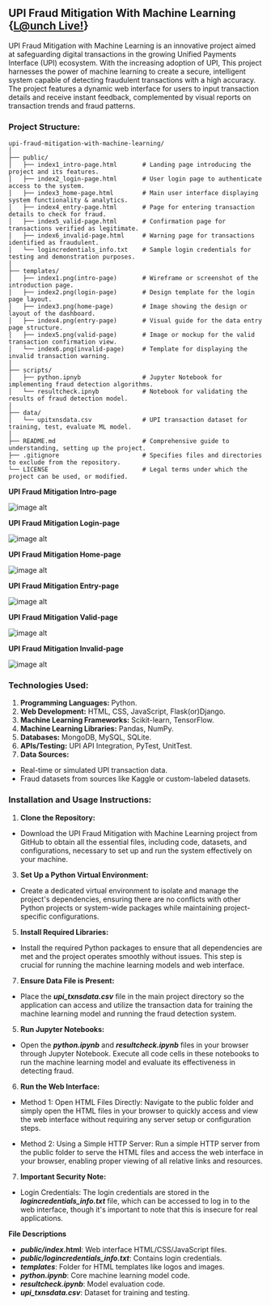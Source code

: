## UPI Fraud Mitigation With Machine Learning {[L@unch Live!](https://upi-fraud-mitigation-with-ml.netlify.app/)}

UPI Fraud Mitigation with Machine Learning is an innovative project aimed at safeguarding digital transactions in the growing Unified Payments Interface (UPI) ecosystem. With the increasing adoption of UPI, This project harnesses the power of machine learning to create a secure, intelligent system capable of detecting fraudulent transactions with a high accuracy. The project features a dynamic web interface for users to input transaction details and receive instant feedback, complemented by visual reports on transaction trends and fraud patterns.

### Project Structure:

```
upi-fraud-mitigation-with-machine-learning/
│
├── public/
│   ├── index1_intro-page.html       # Landing page introducing the project and its features.
│   ├── index2_login-page.html       # User login page to authenticate access to the system.
│   ├── index3_home-page.html        # Main user interface displaying system functionality & analytics.
│   ├── index4_entry-page.html       # Page for entering transaction details to check for fraud.
│   ├── index5_valid-page.html       # Confirmation page for transactions verified as legitimate.
│   ├── index6_invalid-page.html     # Warning page for transactions identified as fraudulent.
│   └── logincredentials_info.txt    # Sample login credentials for testing and demonstration purposes.
│
├── templates/
│   ├── index1.png(intro-page)       # Wireframe or screenshot of the introduction page.
│   ├── index2.png(login-page)       # Design template for the login page layout.
│   ├── index3.png(home-page)        # Image showing the design or layout of the dashboard.
│   ├── index4.png(entry-page)       # Visual guide for the data entry page structure.
│   ├── index5.png(valid-page)       # Image or mockup for the valid transaction confirmation view.
│   └── index6.png(invalid-page)     # Template for displaying the invalid transaction warning.
│
├── scripts/
│   ├── python.ipnyb                 # Jupyter Notebook for implementing fraud detection algorithms.
│   └── resultcheck.ipnyb            # Notebook for validating the results of fraud detection model.
│
├── data/
│   └── upitxnsdata.csv              # UPI transaction dataset for training, test, evaluate ML model.
│
├── README.md                        # Comprehensive guide to understanding, setting up the project.
├── .gitignore                       # Specifies files and directories to exclude from the repository.
└── LICENSE                          # Legal terms under which the project can be used, or modified.               
```

**UPI Fraud Mitigation Intro-page**

![image alt](https://github.com/reeshapkmr/Upi-fraud-mitigation-with-machine-learning/blob/bd635dc3a9bc7a37679bddc3943bae1ba6ed1a54/templates/UPI%20Fraud%20Mitigation%20Intro.png)

**UPI Fraud Mitigation Login-page**

![image alt](https://github.com/reeshapkmr/Upi-fraud-mitigation-with-machine-learning/blob/bd635dc3a9bc7a37679bddc3943bae1ba6ed1a54/templates/UPI%20Fraud%20Mitigation%20Login.png)

**UPI Fraud Mitigation Home-page**

![image alt](https://github.com/reeshapkmr/Upi-fraud-mitigation-with-machine-learning/blob/bd635dc3a9bc7a37679bddc3943bae1ba6ed1a54/templates/UPI%20Fraud%20Mitigation%20Home.png)

**UPI Fraud Mitigation Entry-page**

![image alt](https://github.com/reeshapkmr/Upi-fraud-mitigation-with-machine-learning/blob/bd635dc3a9bc7a37679bddc3943bae1ba6ed1a54/templates/UPI%20Fraud%20Mitigation%20Entry.png)

**UPI Fraud Mitigation Valid-page**

![image alt](https://github.com/reeshapkmr/Upi-fraud-mitigation-with-machine-learning/blob/bd635dc3a9bc7a37679bddc3943bae1ba6ed1a54/templates/UPI%20Fraud%20Mitigation%20Valid.png)

**UPI Fraud Mitigation Invalid-page**

![image alt](https://github.com/reeshapkmr/Upi-fraud-mitigation-with-machine-learning/blob/bd635dc3a9bc7a37679bddc3943bae1ba6ed1a54/templates/UPI%20Fraud%20Mitigation%20Invalid.png)

### Technologies Used:

1. **Programming Languages:** Python.  
2. **Web Development:** HTML, CSS, JavaScript, Flask(or)Django.  
3. **Machine Learning Frameworks:** Scikit-learn, TensorFlow.  
4. **Machine Learning Libraries:** Pandas, NumPy.  
5. **Databases:** MongoDB, MySQL, SQLite.  
6. **APIs/Testing:** UPI API Integration, PyTest, UnitTest.  
7. **Data Sources:**  
- Real-time or simulated UPI transaction data.  
- Fraud datasets from sources like Kaggle or custom-labeled datasets.

### Installation and Usage Instructions:

1. **Clone the Repository:**
- Download the UPI Fraud Mitigation with Machine Learning project from GitHub to obtain all the essential files, including code, datasets, and configurations, necessary to set up and run the system effectively on your machine.

3. **Set Up a Python Virtual Environment:**
- Create a dedicated virtual environment to isolate and manage the project's dependencies, ensuring there are no conflicts with other Python projects or system-wide packages while maintaining project-specific configurations.

5. **Install Required Libraries:**
- Install the required Python packages to ensure that all dependencies are met and the project operates smoothly without issues. This step is crucial for running the machine learning models and web interface.

7. **Ensure Data File is Present:** 
- Place the ***upi_txnsdata.csv*** file in the main project directory so the application can access and utilize the transaction data for training the machine learning model and running the fraud detection system.

5. **Run Jupyter Notebooks:**
- Open the ***python.ipynb*** and ***resultcheck.ipynb*** files in your browser through Jupyter Notebook. Execute all code cells in these notebooks to run the machine learning model and evaluate its effectiveness in detecting fraud.

6. **Run the Web Interface:**
- Method 1: Open HTML Files Directly: Navigate to the public folder and simply open the HTML files in your browser to quickly access and view the web interface without requiring any server setup or configuration steps.

- Method 2: Using a Simple HTTP Server: Run a simple HTTP server from the public folder to serve the HTML files and access the web interface in your browser, enabling proper viewing of all relative links and resources.

7. **Important Security Note:**
- Login Credentials: The login credentials are stored in the ***logincredentials_info.txt*** file, which can be accessed to log in to the web interface, though it's important to note that this is insecure for real applications.

**File Descriptions**
- ***public/index*.html**: Web interface HTML/CSS/JavaScript files.
- ***public/logincredentials_info.txt***: Contains login credentials.
- ***templates***: Folder for HTML templates like logos and images.
- ***python.ipynb***: Core machine learning model code.
- ***resultcheck.ipynb***: Model evaluation code.
- ***upi_txnsdata.csv***: Dataset for training and testing.



  


